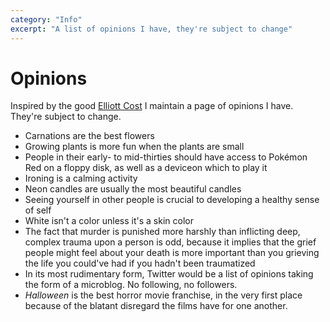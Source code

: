 ```yaml
---
category: "Info"
excerpt: "A list of opinions I have, they're subject to change"
---
```


# Opinions
Inspired by the good [Elliott Cost](https://elliott.computer/pages/opinion/) I maintain a page of opinions I have. They're subject to change.

- Carnations are the best flowers
- Growing plants is more fun when the plants are small
- People in their early- to mid-thirties should have access to Pokémon Red on a floppy disk, as well as a deviceon which to play it
- Ironing is a calming activity
- Neon candles are usually the most beautiful candles
- Seeing yourself in other people is crucial to developing a healthy sense of self
- White isn't a color unless it's a skin color
- The fact that murder is punished more harshly than inflicting deep, complex trauma upon a person is odd, because it implies that the grief people might feel about your death is more important than you grieving the life you could've had if you hadn't been traumatized
- In its most rudimentary form, Twitter would be a list of opinions taking the form of a microblog. No following, no followers. 
- _Halloween_ is the best horror movie franchise, in the very first place because of the blatant disregard the films have for one another.